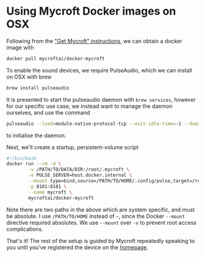 # Using Mycroft Docker images on OSX




Following from the ["Get Mycroft" instructions](https://mycroft.ai/get-started/), we can obtain a docker image with
```bash
docker pull mycroftai/docker-mycroft
```

To enable the sound devices, we require PulseAudio, which we can install on OSX with brew
```bash
brew install pulseaudio
```

It is presented to start the pulseaudio daemon with `brew services`, however for our specific use case, we instead want to manage the daemon ourselves, and use the command
```bash
pulseaudio --load=module-native-protocol-tcp --exit-idle-time=-1 --daemon
```
to initialise the daemon.


Next, we'll create a startup, persistent-volume script
```bash
#!/bin/bash
docker run --rm -d \
        -v /PATH/TO/DATA/DIR:/root/.mycroft \
        -e PULSE_SERVER=host.docker.internal \
        --mount type=bind,source=/PATH/TO/HOME/.config/pulse,target=/root/.config/pulse \
        -p 8181:8181 \
        --name mycroft \
        mycroftai/docker-mycroft
```
Note there are two paths in the above which are system specific, and must be absolute. I use `/PATH/TO/HOME` instead of `~`, since the Docker `--mount` directive required absolutes. We use `--mount` over `-v` to prevent root access complications.

That's it! The rest of the setup is guided by Mycroft repeatedly speaking to you until you've registered the device on the [homepage](https://mycroft.ai/).
